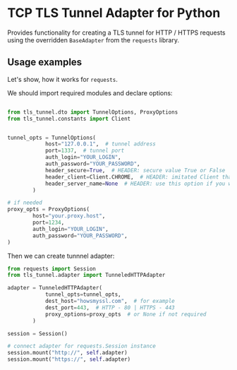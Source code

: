 # TCP TLS Tunnel Adapter for Python

Provides functionality for creating a TLS tunnel for HTTP / HTTPS 
requests using the overridden `BaseAdapter` from the `requests` library.

## Usage examples

Let's show, how it works for `requests`.

We should import required modules and declare options:
```python

from tls_tunnel.dto import TunnelOptions, ProxyOptions
from tls_tunnel.constants import Client


tunnel_opts = TunnelOptions(
            host="127.0.0.1",  # tunnel address
            port=1337,  # tunnel port
            auth_login="YOUR_LOGIN",
            auth_password="YOUR_PASSWORD",
            header_secure=True,  # HEADER: secure value True or False
            header_client=Client.CHROME,  # HEADER: imitated Client that will be used
            header_server_name=None  # HEADER: use this option if you will connect to raw IP
        )

# if needed
proxy_opts = ProxyOptions(
        host="your.proxy.host",
        port=1234,
        auth_login="YOUR_LOGIN",
        auth_password="YOUR_PASSWORD",
)
```

Then we can create tunnnel adapter:
```python
from requests import Session
from tls_tunnel.adapter import TunneledHTTPAdapter

adapter = TunneledHTTPAdapter(
            tunnel_opts=tunnel_opts,
            dest_host="howsmyssl.com",  # for example 
            dest_port=443,  # HTTP - 80 | HTTPS - 443
            proxy_options=proxy_opts  # or None if not required
        )

session = Session()

# connect adapter for requests.Session instance
session.mount("http://", self.adapter)
session.mount("https://", self.adapter)
```